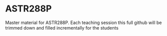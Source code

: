 # ASTR288P

Master material for ASTR288P. Each teaching session this full github will
be trimmed down and filled incrementally for the students
